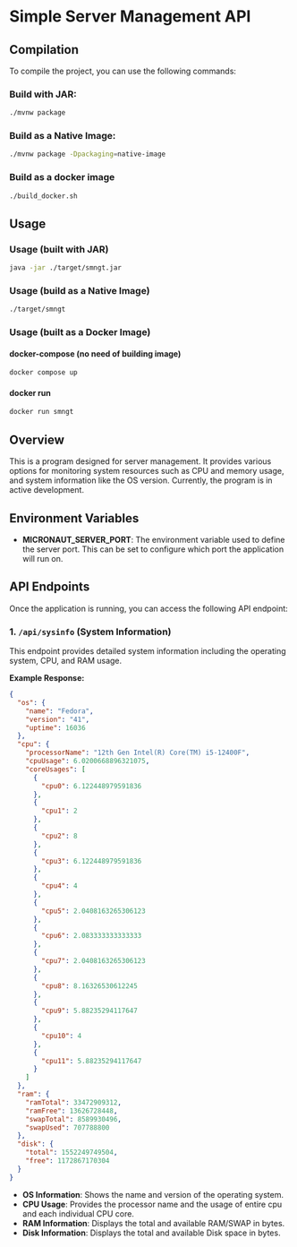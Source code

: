 # Simple Server Management API

## Compilation

To compile the project, you can use the following commands:

### Build with JAR:
```bash
./mvnw package
```

### Build as a Native Image:
```bash
./mvnw package -Dpackaging=native-image
```

### Build as a docker image
```bash
./build_docker.sh
```

## Usage

### Usage (built with JAR)
```bash
java -jar ./target/smngt.jar
```

### Usage (build as a Native Image)
```bash
./target/smngt
```

### Usage (built as a Docker Image)
#### docker-compose (no need of building image)
```bash
docker compose up
```
#### docker run
```bash
docker run smngt
```

## Overview

This is a program designed for server management. It provides various options for monitoring system resources such as CPU and memory usage, and system information like the OS version. Currently, the program is in active development.

## Environment Variables

- **MICRONAUT_SERVER_PORT**: The environment variable used to define the server port. This can be set to configure which port the application will run on.

## API Endpoints

Once the application is running, you can access the following API endpoint:

### 1. `/api/sysinfo` (System Information)

This endpoint provides detailed system information including the operating system, CPU, and RAM usage.

**Example Response:**
```json
{
  "os": {
    "name": "Fedora",
    "version": "41",
    "uptime": 16036
  },
  "cpu": {
    "processorName": "12th Gen Intel(R) Core(TM) i5-12400F",
    "cpuUsage": 6.0200668896321075,
    "coreUsages": [
      {
        "cpu0": 6.122448979591836
      },
      {
        "cpu1": 2
      },
      {
        "cpu2": 8
      },
      {
        "cpu3": 6.122448979591836
      },
      {
        "cpu4": 4
      },
      {
        "cpu5": 2.0408163265306123
      },
      {
        "cpu6": 2.083333333333333
      },
      {
        "cpu7": 2.0408163265306123
      },
      {
        "cpu8": 8.16326530612245
      },
      {
        "cpu9": 5.88235294117647
      },
      {
        "cpu10": 4
      },
      {
        "cpu11": 5.88235294117647
      }
    ]
  },
  "ram": {
    "ramTotal": 33472909312,
    "ramFree": 13626728448,
    "swapTotal": 8589930496,
    "swapUsed": 707788800
  },
  "disk": {
    "total": 1552249749504,
    "free": 1172867170304
  }
}
```

- **OS Information**: Shows the name and version of the operating system.
- **CPU Usage**: Provides the processor name and the usage of entire cpu and each individual CPU core.
- **RAM Information**: Displays the total and available RAM/SWAP in bytes.
- **Disk Information**: Displays the total and available Disk space in bytes.
